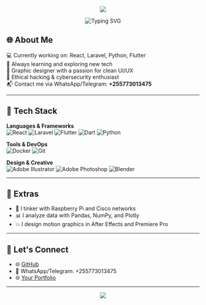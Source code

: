 <!-- 🌟 Neon-Themed GitHub README (Simulated Glow) -->
<p align="center">
  <img src="https://capsule-render.vercel.app/api?type=waving&color=F700FF&height=120&section=footer"/>
</p>
<!-- 🌟 Neon-Themed GitHub README (Simulated Glow) -->

<p align="center">
  <img src="https://readme-typing-svg.demolab.com?font=Fira+Code&weight=600&size=28&duration=3000&pause=1000&color=F700FF&center=true&vCenter=true&multiline=true&width=600&lines=Hey!+I'm+pyjoek" alt="Typing SVG" />
</p>



## 🌐 About Me

💻 Currently working on: React, Laravel, Python, Flutter  
🌱 Always learning and exploring new tech  
🎨 Graphic designer with a passion for clean UI/UX  
🔐 Ethical hacking & cybersecurity enthusiast  
📬 Contact me via WhatsApp/Telegram: **+255773013475**

---

## 🚀 Tech Stack

**Languages & Frameworks**  
![React](https://img.shields.io/badge/React-00FFFF?style=for-the-badge&logo=react&logoColor=black)
![Laravel](https://img.shields.io/badge/Laravel-FF2D95?style=for-the-badge&logo=laravel&logoColor=white)
![Flutter](https://img.shields.io/badge/Flutter-01C5C4?style=for-the-badge&logo=flutter&logoColor=white)
![Dart](https://img.shields.io/badge/Dart-00B4D8?style=for-the-badge&logo=dart&logoColor=white)
![Python](https://img.shields.io/badge/Python-F9A826?style=for-the-badge&logo=python&logoColor=white)

**Tools & DevOps**  
![Docker](https://img.shields.io/badge/Docker-0ABAB5?style=for-the-badge&logo=docker&logoColor=white)
![Git](https://img.shields.io/badge/Git-FF007F?style=for-the-badge&logo=git&logoColor=white)

**Design & Creative**  
![Adobe Illustrator](https://img.shields.io/badge/Illustrator-FF9A00?style=for-the-badge&logo=adobeillustrator&logoColor=white)
![Adobe Photoshop](https://img.shields.io/badge/Photoshop-0078D4?style=for-the-badge&logo=adobephotoshop&logoColor=white)
![Blender](https://img.shields.io/badge/Blender-FF6EC7?style=for-the-badge&logo=blender&logoColor=white)

---

## 🌈 Extras

- 🎯 I tinker with Raspberry Pi and Cisco networks
- 📊 I analyze data with Pandas, NumPy, and Plotly
- 💥 I design motion graphics in After Effects and Premiere Pro

---

## 🔗 Let's Connect

- 🌐 [GitHub](https://github.com/pyjoek)
- 📱 WhatsApp/Telegram: +255773013475
- 🌐 [Your Portfolio](https://your-portfolio-link.com)

---

<p align="center">
  <img src="https://capsule-render.vercel.app/api?type=waving&color=F700FF&height=120&section=footer"/>
</p>

